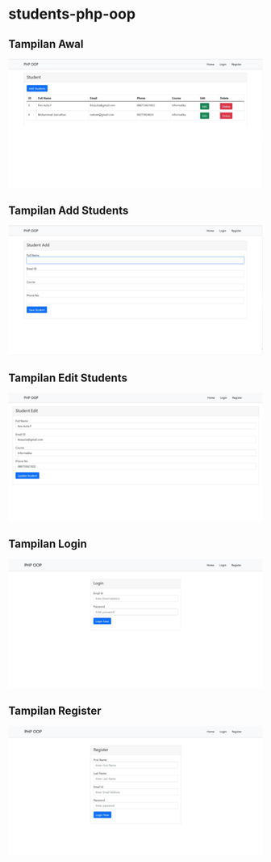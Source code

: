 # students-php-oop
## Tampilan Awal
<img src="tampilan program/student-view.jpg">

## Tampilan Add Students
<img src="tampilan program/add-student.jpg">

## Tampilan Edit Students
<img src="tampilan program/edit.jpg">

## Tampilan Login
<img src="tampilan program/login.jpg">

## Tampilan Register
<img src="tampilan program/register.jpg">
